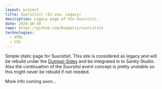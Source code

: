 ```yaml
---
layout: project
title: Suursitsit (In use, Legacy)
description: Legacy page of the Suursitsi.
date: 2024-10-30
repo: https://github.com/Dumppiry/suursitsit
technologies:
  - HTML
  - CSS
---
```


Simple static page for Suursitsit. This site is considered as legacy and will be rebuild under the [Dumppi-Sides](./dumppi-sides.html) and be integrated in to Sanity Studio. Also the continuation of the Suursitsi event concept is pretty unstable so this might never be rebuild if not needed.

More info coming soon...

<!--TODO: Finish-->
